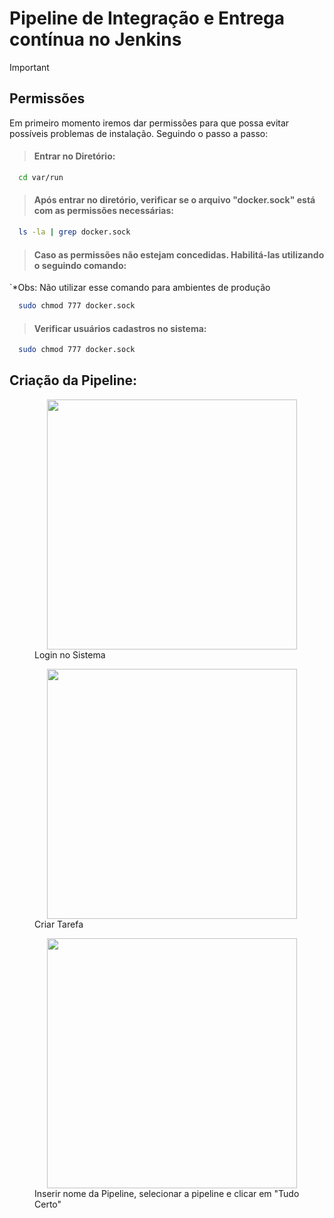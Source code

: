 #  Pipeline de Integração e Entrega contínua no Jenkins

> [!IMPORTANT]
> ## Permissões 

Em primeiro momento iremos dar permissões para que possa evitar possíveis problemas de instalação. Seguindo o passo a passo:

> #### Entrar no Diretório:

```bash
  cd var/run
```

> #### Após entrar no diretório, verificar se o arquivo "docker.sock" está com as permissões necessárias:

```bash
  ls -la | grep docker.sock
```

> #### Caso as permissões não estejam concedidas. Habilitá-las utilizando o seguindo comando:

`*Obs: Não utilizar esse comando para ambientes de produção

```bash
  sudo chmod 777 docker.sock
```

> #### Verificar usuários cadastros no sistema:


```bash
  sudo chmod 777 docker.sock
```

## Criação da Pipeline:

<p align="center">
    <figure>
        <img src="https://github.com/diegofernandesss/pipeline/assets/88402851/422df72c-f116-4643-9c9e-87571801c550" width="400" hspace="20"/>
        <figcaption>Login no Sistema</figcaption>
    </figure>
    <figure>
        <img src="https://github.com/diegofernandesss/pipeline/assets/88402851/25b5bea6-274c-43f0-b6fc-8f904cf23df6" width="400" hspace="20"/> 
        <figcaption>Criar Tarefa</figcaption>
    </figure>
  <figure>
        <img src="https://github.com/diegofernandesss/pipeline/assets/88402851/e4e8a5eb-a9e6-471b-ac79-bf719d98f485" width="400" hspace="20"/> 
        <figcaption>Inserir nome da Pipeline, selecionar a pipeline e clicar em "Tudo Certo"</figcaption>
    </figure>
</p>

